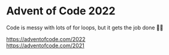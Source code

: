 # Advent of Code 2022
Code is messy with lots of for loops, but it gets the job done 🤷🏽

https://adventofcode.com/2022  
https://adventofcode.com/2021
